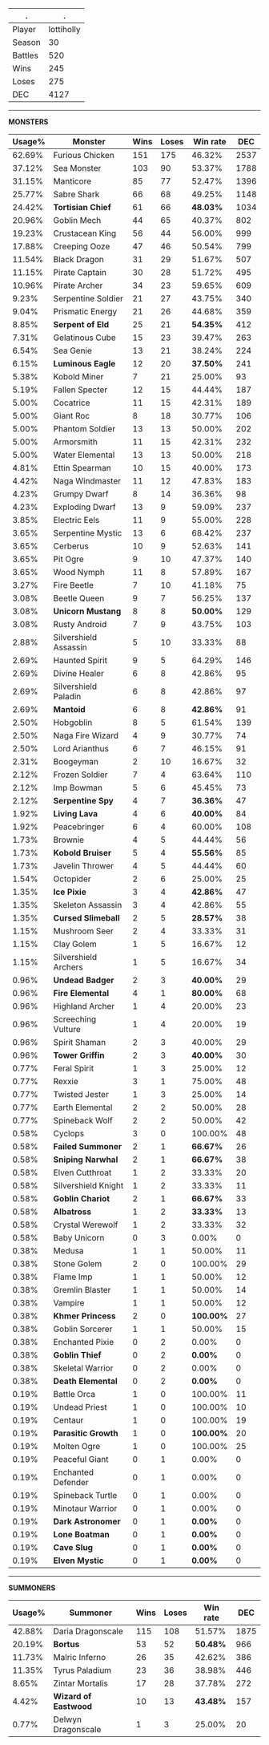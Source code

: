 .|.
|-|-
Player|lottiholly
Season|30
Battles|520
Wins|245
Loses|275
DEC|4127

---
**MONSTERS**

Usage%|Monster|Wins|Loses|Win rate|DEC|
-|-|-|-|-|-|
62.69%|Furious Chicken|151|175|46.32%|2537|
37.12%|Sea Monster|103|90|53.37%|1788|
31.15%|Manticore|85|77|52.47%|1396|
25.77%|Sabre Shark|66|68|49.25%|1148|
24.42%|**Tortisian Chief**|61|66|**48.03%**|1034|
20.96%|Goblin Mech|44|65|40.37%|802|
19.23%|Crustacean King|56|44|56.00%|999|
17.88%|Creeping Ooze|47|46|50.54%|799|
11.54%|Black Dragon|31|29|51.67%|507|
11.15%|Pirate Captain|30|28|51.72%|495|
10.96%|Pirate Archer|34|23|59.65%|609|
9.23%|Serpentine Soldier|21|27|43.75%|340|
9.04%|Prismatic Energy|21|26|44.68%|359|
8.85%|**Serpent of Eld**|25|21|**54.35%**|412|
7.31%|Gelatinous Cube|15|23|39.47%|263|
6.54%|Sea Genie|13|21|38.24%|224|
6.15%|**Luminous Eagle**|12|20|**37.50%**|241|
5.38%|Kobold Miner|7|21|25.00%|93|
5.19%|Fallen Specter|12|15|44.44%|187|
5.00%|Cocatrice|11|15|42.31%|189|
5.00%|Giant Roc|8|18|30.77%|106|
5.00%|Phantom Soldier|13|13|50.00%|202|
5.00%|Armorsmith|11|15|42.31%|232|
5.00%|Water Elemental|13|13|50.00%|218|
4.81%|Ettin Spearman|10|15|40.00%|173|
4.42%|Naga Windmaster|11|12|47.83%|183|
4.23%|Grumpy Dwarf|8|14|36.36%|98|
4.23%|Exploding Dwarf|13|9|59.09%|237|
3.85%|Electric Eels|11|9|55.00%|228|
3.65%|Serpentine Mystic|13|6|68.42%|237|
3.65%|Cerberus|10|9|52.63%|141|
3.65%|Pit Ogre|9|10|47.37%|140|
3.65%|Wood Nymph|11|8|57.89%|167|
3.27%|Fire Beetle|7|10|41.18%|75|
3.08%|Beetle Queen|9|7|56.25%|137|
3.08%|**Unicorn Mustang**|8|8|**50.00%**|129|
3.08%|Rusty Android|7|9|43.75%|103|
2.88%|Silvershield Assassin|5|10|33.33%|88|
2.69%|Haunted Spirit|9|5|64.29%|146|
2.69%|Divine Healer|6|8|42.86%|95|
2.69%|Silvershield Paladin|6|8|42.86%|97|
2.69%|**Mantoid**|6|8|**42.86%**|91|
2.50%|Hobgoblin|8|5|61.54%|139|
2.50%|Naga Fire Wizard|4|9|30.77%|74|
2.50%|Lord Arianthus|6|7|46.15%|91|
2.31%|Boogeyman|2|10|16.67%|32|
2.12%|Frozen Soldier|7|4|63.64%|110|
2.12%|Imp Bowman|5|6|45.45%|73|
2.12%|**Serpentine Spy**|4|7|**36.36%**|47|
1.92%|**Living Lava**|4|6|**40.00%**|84|
1.92%|Peacebringer|6|4|60.00%|108|
1.73%|Brownie|4|5|44.44%|56|
1.73%|**Kobold Bruiser**|5|4|**55.56%**|85|
1.73%|Javelin Thrower|4|5|44.44%|60|
1.54%|Octopider|2|6|25.00%|25|
1.35%|**Ice Pixie**|3|4|**42.86%**|47|
1.35%|Skeleton Assassin|3|4|42.86%|55|
1.35%|**Cursed Slimeball**|2|5|**28.57%**|38|
1.15%|Mushroom Seer|2|4|33.33%|31|
1.15%|Clay Golem|1|5|16.67%|12|
1.15%|Silvershield Archers|1|5|16.67%|34|
0.96%|**Undead Badger**|2|3|**40.00%**|29|
0.96%|**Fire Elemental**|4|1|**80.00%**|68|
0.96%|Highland Archer|1|4|20.00%|23|
0.96%|Screeching Vulture|1|4|20.00%|19|
0.96%|Spirit Shaman|2|3|40.00%|29|
0.96%|**Tower Griffin**|2|3|**40.00%**|30|
0.77%|Feral Spirit|1|3|25.00%|12|
0.77%|Rexxie|3|1|75.00%|48|
0.77%|Twisted Jester|1|3|25.00%|14|
0.77%|Earth Elemental|2|2|50.00%|28|
0.77%|Spineback Wolf|2|2|50.00%|42|
0.58%|Cyclops|3|0|100.00%|48|
0.58%|**Failed Summoner**|2|1|**66.67%**|26|
0.58%|**Sniping Narwhal**|2|1|**66.67%**|38|
0.58%|Elven Cutthroat|1|2|33.33%|20|
0.58%|Silvershield Knight|1|2|33.33%|11|
0.58%|**Goblin Chariot**|2|1|**66.67%**|33|
0.58%|**Albatross**|1|2|**33.33%**|13|
0.58%|Crystal Werewolf|1|2|33.33%|32|
0.58%|Baby Unicorn|0|3|0.00%|0|
0.38%|Medusa|1|1|50.00%|11|
0.38%|Stone Golem|2|0|100.00%|29|
0.38%|Flame Imp|1|1|50.00%|12|
0.38%|Gremlin Blaster|1|1|50.00%|14|
0.38%|Vampire|1|1|50.00%|12|
0.38%|**Khmer Princess**|2|0|**100.00%**|27|
0.38%|Goblin Sorcerer|1|1|50.00%|15|
0.38%|Enchanted Pixie|0|2|0.00%|0|
0.38%|**Goblin Thief**|0|2|**0.00%**|0|
0.38%|Skeletal Warrior|0|2|0.00%|0|
0.38%|**Death Elemental**|0|2|**0.00%**|0|
0.19%|Battle Orca|1|0|100.00%|11|
0.19%|Undead Priest|1|0|100.00%|10|
0.19%|Centaur|1|0|100.00%|19|
0.19%|**Parasitic Growth**|1|0|**100.00%**|20|
0.19%|Molten Ogre|1|0|100.00%|25|
0.19%|Peaceful Giant|0|1|0.00%|0|
0.19%|Enchanted Defender|0|1|0.00%|0|
0.19%|Spineback Turtle|0|1|0.00%|0|
0.19%|Minotaur Warrior|0|1|0.00%|0|
0.19%|**Dark Astronomer**|0|1|**0.00%**|0|
0.19%|**Lone Boatman**|0|1|**0.00%**|0|
0.19%|**Cave Slug**|0|1|**0.00%**|0|
0.19%|**Elven Mystic**|0|1|**0.00%**|0|

---
**SUMMONERS**

Usage%|Summoner|Wins|Loses|Win rate|DEC|
-|-|-|-|-|-|
42.88%|Daria Dragonscale|115|108|51.57%|1875|
20.19%|**Bortus**|53|52|**50.48%**|966|
11.73%|Malric Inferno|26|35|42.62%|386|
11.35%|Tyrus Paladium|23|36|38.98%|446|
8.65%|Zintar Mortalis|17|28|37.78%|272|
4.42%|**Wizard of Eastwood**|10|13|**43.48%**|157|
0.77%|Delwyn Dragonscale|1|3|25.00%|20|
